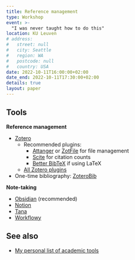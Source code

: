 ```yaml
---
title: Reference management
type: Workshop
event: >-
  "I was never taught how to do this"
location: KU Leuven
# address:
#   street: null
#   city: Seattle
#   region: WA
#   postcode: null
#   country: USA
date: 2022-10-11T16:00:00+02:00
date_end: 2022-10-11T17:30:00+02:00
details: true
layout: paper
---
```


## Tools

**Reference management**

- [Zotero](https://www.zotero.org/download/)
  - Recommended plugins:
    - [Attanger](https://github.com/MuiseDestiny/zotero-attanger) or [ZotFile](https://www.zotfile.com/) for file management
    - [Scite](https://github.com/scitedotai/scite-zotero-plugin) for citation counts
    - [Better BibTeX](https://retorque.re/zotero-better-bibtex/) if using LaTeX
  - [All Zotero plugins](https://www.zotero.org/support/plugins)
- One-time bibliography: [ZoteroBib](https://zbib.org/)

**Note-taking**

- [Obsidian](https://obsidian.md/) (recommended)
- [Notion](https://www.notion.so/)
- [Tana](https://tana.inc/)
- [Workflowy](https://workflowy.com/invite/3165e47f.lnx)

## See also

- [My personal list of academic tools](https://workflowy.com/s/Ek0F.g9No2FH6Os)
